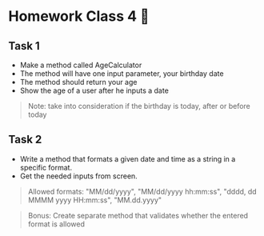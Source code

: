 # Homework Class 4 📒

## Task 1
* Make a method called AgeCalculator
* The method will have one input parameter, your birthday date
* The method should return your age
* Show the age of a user after he inputs a date

> Note: take into consideration if the birthday is today, after or before today

## Task 2
* Write a method that formats a given date and time as a string in a specific format.
* Get the needed inputs from screen.

> Allowed formats: "MM/dd/yyyy", "MM/dd/yyyy hh:mm:ss", "dddd, dd MMMM yyyy HH:mm:ss", "MM.dd.yyyy"

> Bonus: Create separate method that validates whether the entered format is allowed
